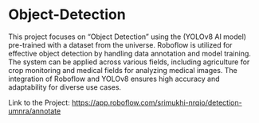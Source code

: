 # Object-Detection
This project focuses on “Object Detection”  using the (YOLOv8 AI model) pre-trained with a dataset from the universe. Roboflow is utilized for effective object detection by handling data annotation and model training. The system can be applied across various fields, including agriculture for crop monitoring and medical fields for analyzing medical images. The integration of Roboflow and YOLOv8 ensures high accuracy and adaptability for diverse use cases.

Link to the Project:
https://app.roboflow.com/srimukhi-nrqio/detection-umnra/annotate
